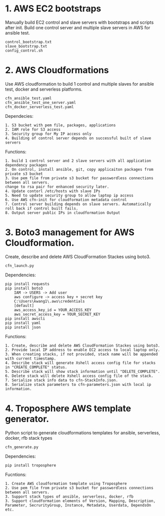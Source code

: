 # 1. AWS EC2 bootstraps
Manually build EC2 control and slave servers with bootstraps and scripts after init. Build one control server and multiple slave servers in AWS for ansible test.

	control_bootstrap.txt
	slave_bootstrap.txt
	config_control.sh

# 2. AWS Cloudformations
Use AWS cloudformation to build 1 control and multiple slaves for ansible test, docker and serverless platforms.

	cfn_ansible_test.yaml
	cfn_ansible_test_one_server.yaml
	cfn_docker_serverless_test.yaml
	
Dependecies:
		
	1. S3 bucket with pem file, packages, applications
	2. IAM role for S3 access
	3. Security group for My IP access only
	4. Building of control server depends on successful built of slave servers
		
Functions:
	
	1. build 1 control server and 2 slave servers with all application dependency packages 
	2. On control, install ansible, git, copy applicaiton packages from private s3 bucket
	3. Use pem file from private s3 bucket for passwordless connections between all servers. 
	change to rsa pair for enhanced security later.
	4. Update contorl /etc/hosts with slave IPs
	5. Need to update security group to allow laptop ip access
	6. Use AWS cfn-init for cloudformation metadata control
	7. Control server building depends on slave servers. Automatically roll back if control built fails.
	8. Output server public IPs in cloudformation Output

# 3. Boto3 management for AWS Cloudformation.
Create, describe and delete AWS CloudFormation Stackes using boto3.
		
	cfn_launch.py
	
Dependencies:

	pip install requests
	pip install boto3
	    IAM -> USERS -> Add user
	    aws configure -> access key + secret key
	    C:\Users\kwang1\.aws\credentials
		[default]
		aws_access_key_id = YOUR_ACCESS_KEY
		aws_secret_access_key = YOUR_SECRET_KEY
	pip install awscli
	pip install yaml
	pip install json
	
Functions:

	1. Create, describe and delete AWS CloudFormation Stackes using boto3.
	2. Provide local IP address to enable EC2 access to local laptop only. 
	3. When creating stacks, if not provided, stack name will be appended with current timestamp.
	4. Describe stack will generate Xshell access config file for stacks in "CREATE_COMPLETE" status.
	5. Describe stack will show stack information until "DELETE_COMPLETE".
	6. Delete stack will delete Xshell access config file of the stack.
	7. Serialize stack info data to cfn-StackInfo.json.
	8. Serialize stack parameters to cfn-parameters.json with local ip information.

# 4. Troposphere AWS template generator.
Python script to generate cloudformations templates for ansible, serverless, docker, rfb stack types

	cfn_generate.py
		
Dependencies:

	pip install troposphere

Fucntions:

	1. Create AWS cloudformation template using Troposphere
	2. Use pem file from private s3 bucket for passwordless connections between all servers.
	3. Support stack types of ansible, serverless, docker, rfb
	3. Support cloudformation elements of Version, Mapping, Description, 
	Parameter, SecrurityGroup, Instance, Metadata, Userdata, DependsOn etc.
